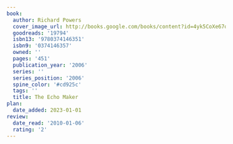 ```yaml
---
book:
  author: Richard Powers
  cover_image_url: http://books.google.com/books/content?id=4yk5CoXe67oC&printsec=frontcover&img=1&zoom=1&edge=curl&source=gbs_api
  goodreads: '19794'
  isbn13: '9780374146351'
  isbn9: '0374146357'
  owned: ''
  pages: '451'
  publication_year: '2006'
  series: ''
  series_position: '2006'
  spine_color: '#cd925c'
  tags: ''
  title: The Echo Maker
plan:
  date_added: 2023-01-01
review:
  date_read: '2010-01-06'
  rating: '2'
---
```

